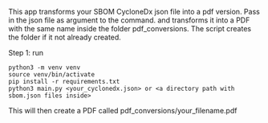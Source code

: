 This app transforms your SBOM CycloneDx json file into a pdf version. 
Pass in the json file as argument to the command. 
and transforms it into a PDF with the same name inside the folder pdf_conversions.
The script creates the folder if it not already created.  

Step 1: run
```
python3 -m venv venv
source venv/bin/activate
pip install -r requirements.txt
python3 main.py <your_cyclonedx.json> or <a directory path with sbom.json files inside>
```

This will then create a PDF called pdf_conversions/your_filename.pdf
